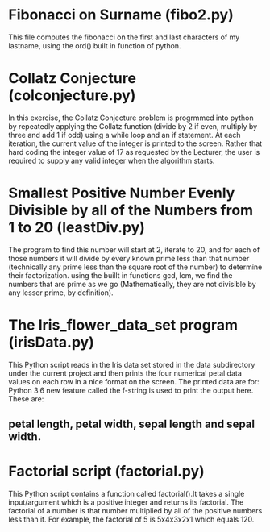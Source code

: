 # Fibonacci on Surname (fibo2.py)
This file computes the fibonacci on the first and last characters of my lastname, using the ord() built in function of python.

# Collatz Conjecture (colconjecture.py)
In this exercise, the Collatz Conjecture problem is progrmmed into python by repeatedly applying the Collatz function (divide by 2 if even, multiply by three and add 1 if odd) using a while loop and an if statement. At each iteration, the current value of the integer is printed to the screen. Rather that hard coding the integer value of 17 as requested by the Lecturer, the user is required to supply any valid integer when the algorithm starts.

# Smallest Positive Number Evenly Divisible by all of the Numbers from 1 to 20 (leastDiv.py)
The program to find this number will start at 2, iterate to 20, and for each of those numbers it will divide by every 
known prime less than that number (technically any prime less than the square root of the number) to determine their factorization. using the buillt in functions gcd, lcm, we find the numbers that are prime as we go (Mathematically, they are not divisible by any lesser prime, by definition).

# The Iris_flower_data_set program (irisData.py)
This Python script reads in the Iris data set stored in the data subdirectory under the current project and then prints the four numerical petal data values on each row in a nice format on the screen. The printed data are for: Python 3.6 new feature called the f-string is used to print the output here. These are:
## petal length, petal width, sepal length and sepal width. 

# Factorial script (factorial.py)
This Python script contains a function called factorial().It takes a single input/argument which is a positive integer and returns its factorial. The factorial of a number is that number multiplied by all of the positive numbers less than it. For example, the factorial of 5 is 5x4x3x2x1 which equals 120.
